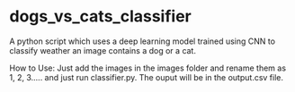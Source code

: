 # dogs_vs_cats_classifier
A python script which uses a deep learning model trained using CNN to classify weather an image contains a dog or a cat.

How to Use:
Just add the images in the images folder and rename them as 1, 2, 3..... and just run classifier.py. The ouput will be in the output.csv file.
